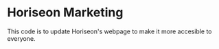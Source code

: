 
# Horiseon Marketing

This code is to update Horiseon's webpage to make it more accesible to everyone.